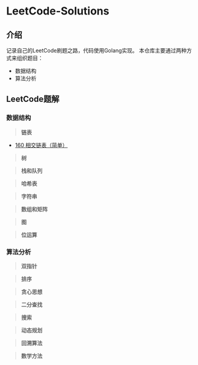 # LeetCode-Solutions
## 介绍
记录自己的LeetCode刷题之路，代码使用Golang实现。
本仓库主要通过两种方式来组织题目：
- 数据结构
- 算法分析
## LeetCode题解
### 数据结构
> **链表**

- [160 相交链表（简单）](https://github.com/guotao967/LeetCode-Solutions/blob/master/solutions/160_Intersection_of_Two_Linked_Lists.md)

> **树**

> **栈和队列**

> **哈希表**

> **字符串**

> **数组和矩阵**

> **图**

> **位运算**

### 算法分析
> **双指针**

> **排序**

> **贪心思想**

> **二分查找**

> **搜索**

> **动态规划**

> **回溯算法**

> **数学方法**

